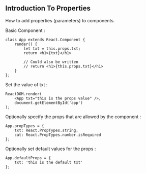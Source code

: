 ## Introduction To Properties

How to add properties (parameters) to components.

Basic Component :

```
class App extends React.Component {
    render() {
        let txt = this.props.txt;
        return <h1>{txt}</h1>

        // Could also be written
        // return <h1>{this.props.txt}</h1>
    }
};
```

Set the value of txt :

```
ReactDOM.render(
    <App txt="this is the props value" />,
    document.getElementById('app')
);
```

Optionally specify the props that are allowed by the component :

```
App.propTypes = {
    txt: React.PropTypes.string,
    cat: React.PropTypes.number.isRequired
};
```

Optionally set default values for the props :

```
App.defaultProps = {
    txt: 'this is the default txt'
};
```
